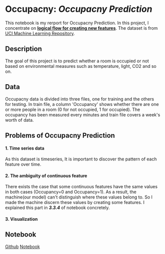 
# Occupacny: *Occupacny Prediction*

This notebook is my rerport for Occupacny Prediction. 
In this project, I concentrate on <U>**logical flow for creating new features**</U>. The dataset is from [UCI Machine Learning Repository](https://archive.ics.uci.edu/ml/datasets/Occupancy+Detection+).


## Description
The goal of this project is to predict whether a room is occupied or not based on environmental measures such as temperature, light, CO2 and so on.


##  Data
Occupacny data is divided into three files, one for training and the others for testing. In train file, a column 'Occupancy' shows whether there are one or more people in a room (0 for not occupied, 1 for occupied). The occupancy has been measured every minutes and train file covers a week's worth of data.


## Problems of Occupacny Prediction

#### 1. Time series data
As this dataset is timeseries, It is important to discover the pattern of each feature over time. 

#### 2. The ambiguity of continuous feature
There exists the case that some continuous features have the same values in both cases (Occupancy=0 and Occupancy=1). As a result, the machine(our model) can't distinguish where these values belong to. So I made the machine discern these values by creating some features. I explained this part in ***3.3.4*** of notebook concretely.  

#### 3. Visualization


## Notebook

[Github](https://github.com/LeeHyeJin91/hyejin/blob/master/Notebook/Occupancy.ipynb) 
[Notebook](http://nbviewer.jupyter.org/gist/LeeHyeJin91/173361ea3ff40e9b9db6f6be07334b71)

